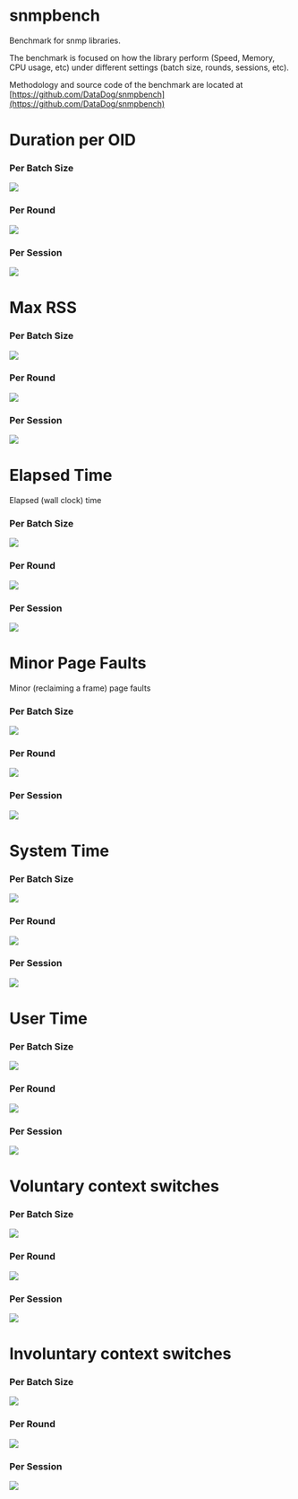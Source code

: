 # snmpbench

Benchmark for snmp libraries.

The benchmark is focused on how the library perform (Speed, Memory, CPU usage, etc) under different settings (batch size, rounds, sessions, etc).

Methodology and source code of the benchmark are located at [https://github.com/DataDog/snmpbench](https://github.com/DataDog/snmpbench)

# Duration per OID

### Per Batch Size 

![](generated_data/batch_size_duration_per_oid.png)

### Per Round 

![](generated_data/round_duration_per_oid.png)

### Per Session 

![](generated_data/session_duration_per_oid.png)

# Max RSS

### Per Batch Size 

![](generated_data/batch_size_max_rss.png)

### Per Round 

![](generated_data/round_max_rss.png)

### Per Session 

![](generated_data/session_max_rss.png)

# Elapsed Time

Elapsed (wall clock) time

### Per Batch Size 

![](generated_data/batch_size_elapsed_time.png)

### Per Round 

![](generated_data/round_elapsed_time.png)

### Per Session 

![](generated_data/session_elapsed_time.png)



# Minor Page Faults

Minor (reclaiming a frame) page faults

### Per Batch Size 

![](generated_data/batch_size_minor_page_faults.png)

### Per Round 

![](generated_data/round_minor_page_faults.png)

### Per Session 

![](generated_data/session_minor_page_faults.png)


# System Time

### Per Batch Size 

![](generated_data/batch_size_sys_time.png)

### Per Round 

![](generated_data/round_sys_time.png)

### Per Session 

![](generated_data/session_sys_time.png)


# User Time

### Per Batch Size 

![](generated_data/batch_size_user_time.png)

### Per Round 

![](generated_data/round_user_time.png)

### Per Session 

![](generated_data/session_user_time.png)


# Voluntary context switches

### Per Batch Size 

![](generated_data/batch_size_voluntary_switch.png)

### Per Round 

![](generated_data/round_voluntary_switch.png)

### Per Session 

![](generated_data/session_voluntary_switch.png)


# Involuntary context switches

### Per Batch Size 

![](generated_data/batch_size_involuntary_switch.png)

### Per Round 

![](generated_data/round_involuntary_switch.png)

### Per Session 

![](generated_data/session_involuntary_switch.png)

